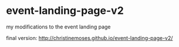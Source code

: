 # event-landing-page-v2
my modifications to the event landing page

final version: http://christinemoses.github.io/event-landing-page-v2/

